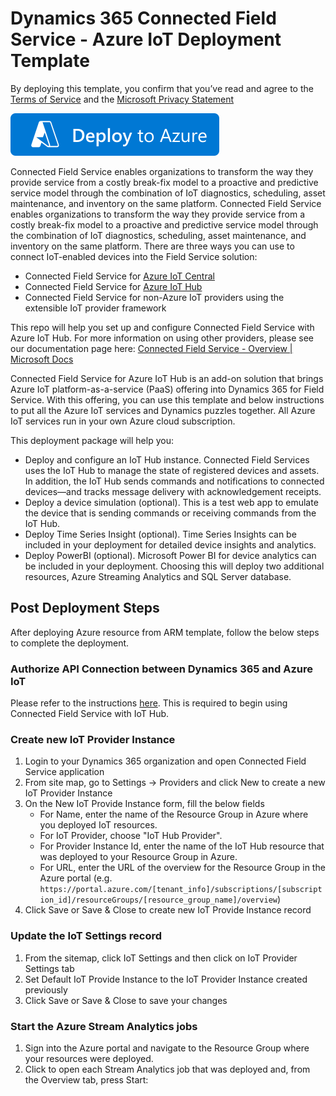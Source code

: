 # Dynamics 365 Connected Field Service - Azure IoT Deployment Template

By deploying this template, you confirm that you’ve read and agree to the [Terms of Service]() and the [Microsoft Privacy Statement](https://privacy.microsoft.com/en-us/privacystatement)

[<img src="https://raw.githubusercontent.com/Azure/azure-quickstart-templates/master/1-CONTRIBUTION-GUIDE/images/deploytoazure.svg?sanitize=true" alt="Deploy To Azure" style="max-width: 100%;">]("https://portal.azure.com/#create/Microsoft.Template/uri/https%3A%2F%2Fraw.githubusercontent.com%2Fmicrosoft%2FDynamics-365-Connected-Field-Service-Deployment%2FARMDeployment%2FazureDeploy.json%3Ftoken%3DGHSAT0AAAAAABVLOZFX4JO3AKEQACZBO7QMYV6UGOQ/createUIDefinitionUri/https%3A%2F%2Fraw.githubusercontent.com%2Fmicrosoft%2FDynamics-365-Connected-Field-Service-Deployment%2Fmain%2FcustomUi.json%3Ftoken%3DGHSAT0AAAAAABVLOZFXAYU3TCH2P77UF6FAYV6VPYQ"target="_blank")

Connected Field Service enables organizations to transform the way they provide service from a costly break-fix model to a proactive and predictive service model through the combination of IoT diagnostics, scheduling, asset maintenance, and inventory on the same platform.
Connected Field Service enables organizations to transform the way they provide service from a costly break-fix model to a proactive and predictive service model through the combination of IoT diagnostics, scheduling, asset maintenance, and inventory on the same platform.
There are three ways you can use to connect IoT-enabled devices into the Field Service solution:

- Connected Field Service for [Azure IoT Central](https://azure.microsoft.com/en-us/services/iot-central/)
- Connected Field Service for [Azure IoT Hub](https://azure.microsoft.com/en-us/services/iot-hub/)
- Connected Field Service for non-Azure IoT providers using the extensible IoT provider framework

This repo will help you set up and configure Connected Field Service with Azure IoT Hub. For more information on using other providers, please see our documentation page here: [Connected Field Service - Overview | Microsoft Docs](https://docs.microsoft.com/en-us/dynamics365/field-service/connected-field-service)

Connected Field Service for Azure IoT Hub is an add-on solution that brings Azure IoT platform-as-a-service (PaaS) offering into Dynamics 365 for Field Service. With this offering, you can use this template and below instructions to put all the Azure IoT services and Dynamics puzzles together. All Azure IoT services run in your own Azure cloud subscription.

This deployment package will help you:
- Deploy and configure an IoT Hub instance. Connected Field Services uses the IoT Hub to manage the state of registered devices and assets. In addition, the IoT Hub sends commands and notifications to connected devices—and tracks message delivery with acknowledgement receipts.
- Deploy a device simulation (optional). This is a test web app to emulate the device that is sending commands or receiving commands from the IoT Hub.
- Deploy Time Series Insight (optional). Time Series Insights can be included in your deployment for detailed device insights and analytics.
- Deploy PowerBI (optional). Microsoft Power BI for device analytics can be included in your deployment. Choosing this will deploy two additional resources, Azure Streaming Analytics and SQL Server database.

## Post Deployment Steps

After deploying Azure resource from ARM template, follow the below steps to complete the deployment.

### Authorize API Connection between Dynamics 365 and Azure IoT

Please refer to the instructions [here](https://docs.microsoft.com/en-us/dynamics365/field-service/cfs-authorize-api-connection). This is required to begin using Connected Field Service with IoT Hub.

### Create new IoT Provider Instance

1. Login to your Dynamics 365 organization and open Connected Field Service application
2. From site map, go to Settings -> Providers and click New to create a new IoT Provider Instance
3. On the New IoT Provide Instance form, fill the below fields
   - For Name, enter the name of the Resource Group in Azure where you deployed IoT resources.
   - For IoT Provider, choose "IoT Hub Provider".
   - For Provider Instance Id, enter the name of the IoT Hub resource that was deployed to your Resource Group in Azure.
   - For URL, enter the URL of the overview for the Resource Group in the Azure portal (e.g. `https://portal.azure.com/[tenant_info]/subscriptions/[subscription_id]/resourceGroups/[resource_group_name]/overview`)
4. Click Save or Save & Close to create new IoT Provide Instance record

### Update the IoT Settings record
1. From the sitemap, click IoT Settings and then click on IoT Provider Settings tab
2. Set Default IoT Provide Instance to the IoT Provider Instance created previously
3. Click Save or Save & Close to save your changes

### Start the Azure Stream Analytics jobs
1. Sign into the Azure portal and navigate to the Resource Group where your resources were deployed.
2. Click to open each Stream Analytics job that was deployed and, from the Overview tab, press Start:
